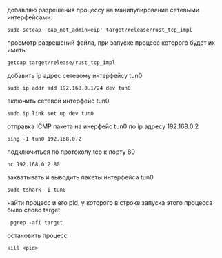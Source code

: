 добавляю разрешения процессу на манипулирование сетевыми интерфейсами:
```shell
sudo setcap 'cap_net_admin=eip' target/release/rust_tcp_impl
```
просмотр разрешений файла, при запуске процесс которого будет их иметь:
```shell
getcap target/release/rust_tcp_impl
```

добавить ip адрес сетевому интерфейсу tun0
```shell
sudo ip addr add 192.168.0.1/24 dev tun0
```
включить сетевой интерфейс tun0
```shell
sudo ip link set up dev tun0
```
отправка ICMP пакета на инерфейс tun0 по ip адресу 192.168.0.2
```shell
ping -I tun0 192.168.0.2
```
подключиться по протоколу tcp к порту 80
```shell
nc 192.168.0.2 80
```
захватывать и выводить пакеты интерфейса tun0
```shell
sudo tshark -i tun0
```


найти процесс и его pid, у которого в строке запуска этого процесса было слово target
```shell
 pgrep -afi target
```
остановить процесс
```shell
kill <pid>
```
